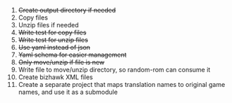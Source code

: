 1. ~~Create output directory if needed~~
1. Copy files
1. Unzip files if needed
1. ~~Write test for copy files~~
1. ~~Write test for unzip files~~
1. ~~Use yaml instead of json~~
1. ~~Yaml schema for easier management~~
1. ~~Only move/unzip if file is new~~
1. Write file to move/unzip directory, so random-rom can consume it
1. Create bizhawk XML files
1. Create a separate project that maps translation names to original game names, and use it as a submodule